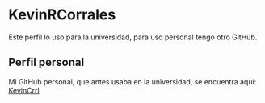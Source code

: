 # KevinRCorrales

Este perfil lo uso para la universidad, para uso personal tengo otro GitHub.

## Perfil personal

Mi GitHub personal, que antes usaba en la universidad, se encuentra aquí: [KevinCrrl](https://github.com/KevinCrrl)
